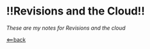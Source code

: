 # **!!Revisions and the Cloud!!**
*These are my notes for Revisions and the cloud*
























[<==back](README.md)
